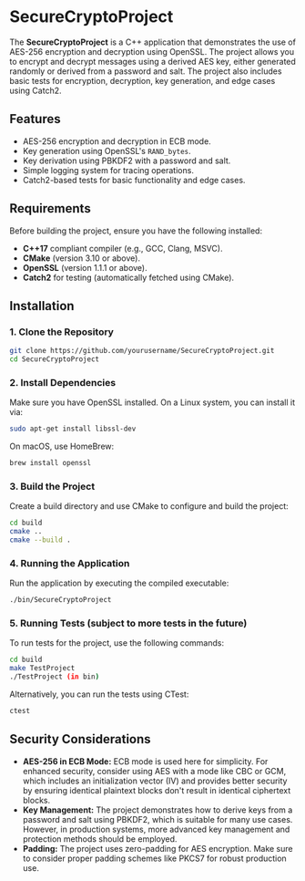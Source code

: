 # SecureCryptoProject

The **SecureCryptoProject** is a C++ application that demonstrates the use of AES-256 encryption and decryption using OpenSSL. The project allows you to encrypt and decrypt messages using a derived AES key, either generated randomly or derived from a password and salt. The project also includes basic tests for encryption, decryption, key generation, and edge cases using Catch2.

## Features

- AES-256 encryption and decryption in ECB mode.
- Key generation using OpenSSL's `RAND_bytes`.
- Key derivation using PBKDF2 with a password and salt.
- Simple logging system for tracing operations.
- Catch2-based tests for basic functionality and edge cases.

## Requirements

Before building the project, ensure you have the following installed:

- **C++17** compliant compiler (e.g., GCC, Clang, MSVC).
- **CMake** (version 3.10 or above).
- **OpenSSL** (version 1.1.1 or above).
- **Catch2** for testing (automatically fetched using CMake).

## Installation

### 1. Clone the Repository

```bash
git clone https://github.com/yourusername/SecureCryptoProject.git
cd SecureCryptoProject
```

### 2. Install Dependencies
Make sure you have OpenSSL installed. On a Linux system, you can install it via:
```bash
sudo apt-get install libssl-dev
```
On macOS, use HomeBrew:
```bash
brew install openssl
```

### 3. Build the Project
Create a build directory and use CMake to configure and build the project:
```bash
cd build
cmake ..
cmake --build .
```
### 4. Running the Application
Run the application by executing the compiled executable:
```bash
./bin/SecureCryptoProject
```

### 5. Running Tests (subject to more tests in the future)
To run tests for the project, use the following commands:
```bash
cd build
make TestProject
./TestProject (in bin)
```
Alternatively, you can run the tests using CTest:
```bash
ctest
```

## Security Considerations
- **AES-256 in ECB Mode:** ECB mode is used here for simplicity. For enhanced security, consider using AES with a mode like CBC or GCM, which includes an initialization vector (IV) and provides better security by ensuring identical plaintext blocks don't result in identical ciphertext blocks.
- **Key Management:** The project demonstrates how to derive keys from a password and salt using PBKDF2, which is suitable for many use cases. However, in production systems, more advanced key management and protection methods should be employed.
- **Padding:** The project uses zero-padding for AES encryption. Make sure to consider proper padding schemes like PKCS7 for robust production use.
